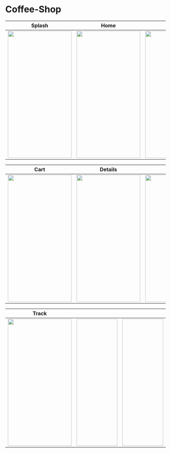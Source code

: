 # Coffee-Shop

| Splash | Home | Home |
| :--: | :-----: | :---: |
| <img src="https://github.com/SagarAjudiya/Coffee-Shop/assets/125466955/910a9eff-53c8-491f-a30b-44ecfc13da0a" width="200" height="400"> | <img src="https://github.com/SagarAjudiya/Coffee-Shop/assets/125466955/0a963701-afdd-483f-acf9-cbf0f8ae2dee" width="200" height="400"> | <img src="https://github.com/SagarAjudiya/Coffee-Shop/assets/125466955/b7040156-077b-4b0b-a34b-ad663ba5afe3" width="200" height="400"> |


| Cart | Details | Order |
| :--: | :-----: | :---: |
| <img src="https://github.com/SagarAjudiya/Coffee-Shop/assets/125466955/84ad615c-6dfb-45d5-8121-2e426fa6d461" width="200" height="400"> | <img src="https://github.com/SagarAjudiya/Coffee-Shop/assets/125466955/0b7cfe74-3350-4a18-a9e9-5cc9e4e39256" width="200" height="400"> | <img src="https://github.com/SagarAjudiya/Coffee-Shop/assets/125466955/b01a4143-ca79-43b8-a488-d2efc3926ab7" width="200" height="400"> |

| Track |  |  |
| :--: | :-----: | :---: |
| <img src="https://github.com/SagarAjudiya/Coffee-Shop/assets/125466955/c86b597d-1e43-461c-a792-2cc79b50b10e" width="200" height="400"> | <img width="200" height="400"> | <img width="200" height="400"> |

